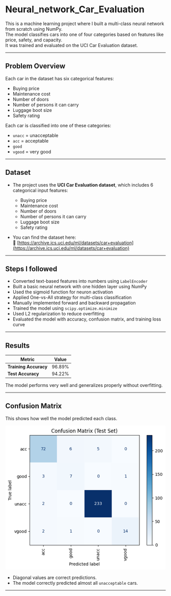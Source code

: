 # Neural_network_Car_Evaluation
This is a machine learning project where I built a multi-class neural network from scratch using NumPy.  
The model classifies cars into one of four categories based on features like price, safety, and capacity.  
It was trained and evaluated on the UCI Car Evaluation dataset.

---

## Problem Overview

Each car in the dataset has six categorical features:
- Buying price
- Maintenance cost
- Number of doors
- Number of persons it can carry
- Luggage boot size
- Safety rating

Each car is classified into one of these categories:
- `unacc` = unacceptable
- `acc` = acceptable
- `good`
- `vgood` = very good

---
## Dataset

- The project uses the **UCI Car Evaluation dataset**, which includes 6 categorical input features:
  - Buying price
  - Maintenance cost
  - Number of doors
  - Number of persons it can carry
  - Luggage boot size
  - Safety rating
 
- You can find the dataset here:  
  🔗 [https://archive.ics.uci.edu/ml/datasets/car+evaluation](https://archive.ics.uci.edu/ml/datasets/car+evaluation)

---

## Steps I followed

- Converted text-based features into numbers using `LabelEncoder`  
- Built a basic neural network with one hidden layer using NumPy  
- Used the sigmoid function for neuron activation  
- Applied One-vs-All strategy for multi-class classification  
- Manually implemented forward and backward propagation  
- Trained the model using `scipy.optimize.minimize`  
- Used L2 regularization to reduce overfitting  
- Evaluated the model with accuracy, confusion matrix, and training loss curve 
---

## Results

| Metric              | Value     |
|---------------------|-----------|
| **Training Accuracy** | 96.89%    |
| **Test Accuracy**     | 94.22%    |

The model performs very well and generalizes properly without overfitting.

---

## Confusion Matrix

This shows how well the model predicted each class.

![Confusion Matrix](confusion_matrix.png)

- Diagonal values are correct predictions.
- The model correctly predicted almost all `unacceptable` cars.
---
